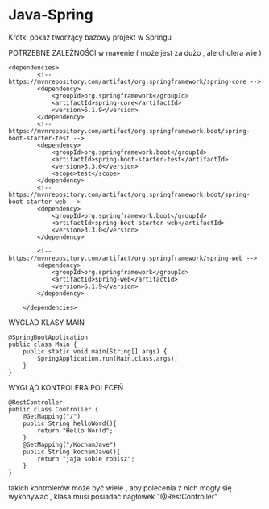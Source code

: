 # Java-Spring

Krótki pokaz tworzący bazowy projekt w Springu

POTRZEBNE ZALEŻNOŚCI w mavenie ( może jest za dużo , ale cholera wie )
```
<dependencies>
        <!-- https://mvnrepository.com/artifact/org.springframework/spring-core -->
        <dependency>
            <groupId>org.springframework</groupId>
            <artifactId>spring-core</artifactId>
            <version>6.1.9</version>
        </dependency>
        <!-- https://mvnrepository.com/artifact/org.springframework.boot/spring-boot-starter-test -->
        <dependency>
            <groupId>org.springframework.boot</groupId>
            <artifactId>spring-boot-starter-test</artifactId>
            <version>3.3.0</version>
            <scope>test</scope>
        </dependency>
        <!-- https://mvnrepository.com/artifact/org.springframework.boot/spring-boot-starter-web -->
        <dependency>
            <groupId>org.springframework.boot</groupId>
            <artifactId>spring-boot-starter-web</artifactId>
            <version>3.3.0</version>
        </dependency>

        <!-- https://mvnrepository.com/artifact/org.springframework/spring-web -->
        <dependency>
            <groupId>org.springframework</groupId>
            <artifactId>spring-web</artifactId>
            <version>6.1.9</version>
        </dependency>

    </dependencies>
```

WYGLAD KLASY MAIN

```
@SpringBootApplication
public class Main {
    public static void main(String[] args) {
        SpringApplication.run(Main.class,args);
    }
}
```


WYGLĄD KONTROLERA POLECEŃ 
```
@RestController
public class Controller {
    @GetMapping("/")
    public String helloWord(){
        return "Hello World";
    }
    @GetMapping("/KochamJave")
    public String kochamJave(){
        return "jaja sobie robisz";
    }
}
```

takich kontrolerów może być wiele , aby polecenia z nich mogły się wykonywać , klasa musi posiadać nagłówek "@RestController"
